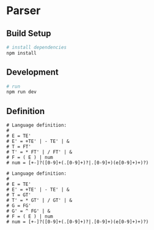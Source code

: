 # Parser

## Build Setup
```bash
# install dependencies
npm install
```

## Development
```bash
# run
npm run dev
```

## Definition

```
# Language definition:
#
# E = TE'
# E' = +TE' | - TE' | &
# T = FT'
# T' = * FT' | / FT' | &
# F = ( E ) | num
# num = [+-]?([0-9]+(.[0-9]+)?|.[0-9]+)(e[0-9]+)+)?)
```
```
# Language definition:
#
# E = TE'
# E' = +TE' | - TE' | &
# T = GT'
# T' = * GT' | / GT' | &
# G = FG'
# G' = ^ FG' | &
# F = ( E ) | num
# num = [+-]?([0-9]+(.[0-9]+)?|.[0-9]+)(e[0-9]+)+)?)
```